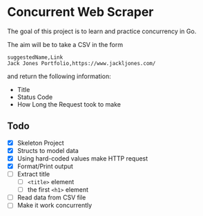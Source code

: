 # Concurrent Web Scraper

The goal of this project is to learn and practice concurrency in Go.

The aim will be to take a CSV in the form

```csv
suggestedName,Link
Jack Jones Portfolio,https://www.jackljones.com/
```

and return the following information:

- Title
- Status Code
- How Long the Request took to make

## Todo

- [x] Skeleton Project
- [x] Structs to model data
- [x] Using hard-coded values make HTTP request
- [x] Format/Print output
- [ ] Extract title
  - [ ] `<title>` element
  - [ ] the first `<h1>` element
- [ ] Read data from CSV file
- [ ] Make it work concurrently